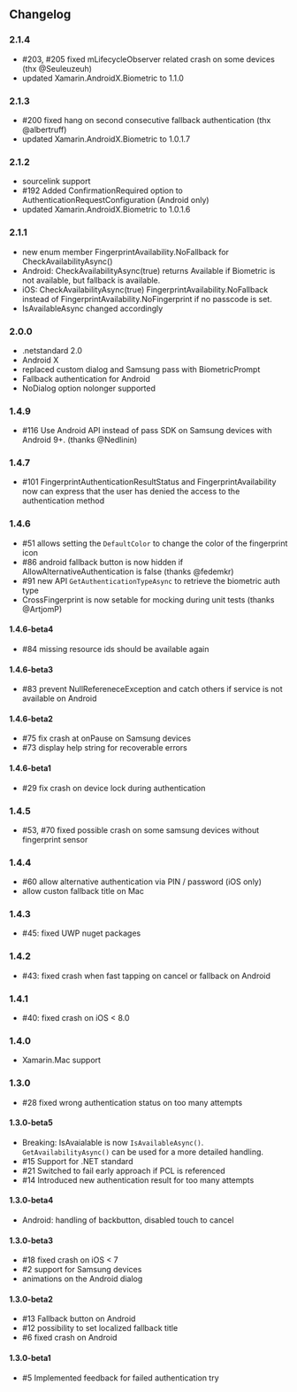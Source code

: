 ## Changelog

### 2.1.4

- #203, #205 fixed mLifecycleObserver related crash on some devices (thx @Seuleuzeuh)
- updated Xamarin.AndroidX.Biometric to 1.1.0

### 2.1.3

- #200 fixed hang on second consecutive fallback authentication (thx @albertruff)
- updated Xamarin.AndroidX.Biometric to 1.0.1.7

### 2.1.2

- sourcelink support
- #192 Added ConfirmationRequired option to AuthenticationRequestConfiguration (Android only)
- updated Xamarin.AndroidX.Biometric to 1.0.1.6

### 2.1.1

- new enum member FingerprintAvailability.NoFallback for CheckAvailabilityAsync()
- Android: CheckAvailabilityAsync(true) returns Available if Biometric is not available, but fallback is available.
- iOS: CheckAvailabilityAsync(true) FingerprintAvailability.NoFallback instead of FingerprintAvailability.NoFingerprint if no passcode is set.
- IsAvailableAsync changed accordingly

### 2.0.0

- .netstandard 2.0
- Android X
- replaced custom dialog and Samsung pass with BiometricPrompt
- Fallback authentication for Android
- NoDialog option nolonger supported

### 1.4.9

- #116 Use Android API instead of pass SDK on Samsung devices with Android 9+. (thanks @Nedlinin) 

### 1.4.7

- #101 FingerprintAuthenticationResultStatus and FingerprintAvailability now can express that the user has denied the access to the authentication method

### 1.4.6

- #51 allows setting the `DefaultColor` to change the color of the fingerprint icon
- #86 android fallback button is now hidden if AllowAlternativeAuthentication is false (thanks @fedemkr)
- #91 new API `GetAuthenticationTypeAsync` to retrieve the biometric auth type
- CrossFingerprint is now setable for mocking during unit tests (thanks @ArtjomP)

#### 1.4.6-beta4

- #84 missing resource ids should be available again

#### 1.4.6-beta3

- #83 prevent NullRefereneceException and catch others if service is not available on Android

#### 1.4.6-beta2

- #75 fix crash at onPause on Samsung devices
- #73 display help string for recoverable errors

#### 1.4.6-beta1

- #29 fix crash on device lock during authentication

### 1.4.5

- #53, #70 fixed possible crash on some samsung devices without fingerprint sensor

### 1.4.4

- #60 allow alternative authentication via PIN / password (iOS only)
- allow custon fallback title on Mac

### 1.4.3

- #45: fixed UWP nuget packages

### 1.4.2

- #43: fixed crash when fast tapping on cancel or fallback on Android

### 1.4.1

- #40: fixed crash on iOS &lt; 8.0

### 1.4.0

- Xamarin.Mac support

### 1.3.0

- #28 fixed wrong authentication status on too many attempts

#### 1.3.0-beta5

- Breaking: IsAvaialable is now `IsAvailableAsync()`. `GetAvailabilityAsync()` can be used for a more detailed handling.
- #15 Support for .NET standard
- #21 Switched to fail early approach if PCL is referenced
- #14 Introduced new authentication result for too many attempts

#### 1.3.0-beta4

- Android: handling of backbutton, disabled touch to cancel

#### 1.3.0-beta3

- #18 fixed crash on iOS < 7
- #2 support for Samsung devices
- animations on the Android dialog

#### 1.3.0-beta2

- #13 Fallback button on Android
- #12 possibility to set localized fallback title
- #6 fixed crash on Android

#### 1.3.0-beta1

- #5 Implemented feedback for failed authentication try
